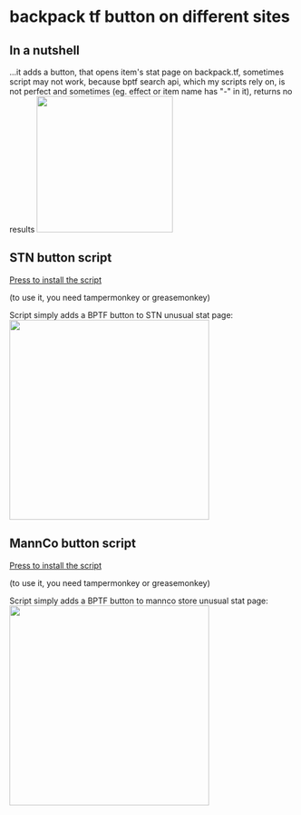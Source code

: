 <h1>backpack tf button on different sites</h1>
<h2>In a nutshell</h2>
  ...it adds a button, that opens item's stat page on backpack.tf,
  sometimes script may not work, because bptf search api, which my scripts rely on, is not perfect and sometimes (eg. effect or item name has "-" in it), returns no results
<img src = 'https://imgur.com/u1S7u50.png' style = 'height: 15rem'>
<h2>STN button script</h2>
<a href = 'https://github.com/yaboieeek/BPTF-button-on-different-sites/raw/refs/heads/main/buttonadderultimate.user.js'>Press to install the script</a>
<p>(to use it, you need tampermonkey or greasemonkey)</p>
Script simply adds a BPTF button to STN unusual stat page: 
<img src = 'https://imgur.com/PcZ7Umc.png' style = 'height: 22rem'>
<h2>MannCo button script</h2>
<a href = 'https://github.com/yaboieeek/BPTF-button-on-different-sites/raw/refs/heads/main/buttonadderMANNCO.user.js'>Press to install the script</a>
<p>(to use it, you need tampermonkey or greasemonkey)</p>
Script simply adds a BPTF button to mannco store unusual stat page: 
<img src = 'https://imgur.com/vqxoJ1i.png' style = 'height: 22rem'>
